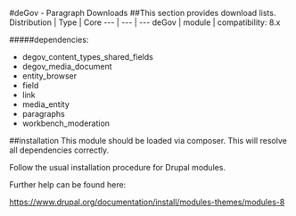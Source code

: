 #deGov - Paragraph Downloads
##This section provides download lists.
Distribution | Type | Core
--- | --- | ---
deGov | module |  compatibility: 8.x

#####dependencies:
  - degov_content_types_shared_fields
  - degov_media_document
  - entity_browser
  - field
  - link
  - media_entity
  - paragraphs
  - workbench_moderation

##installation
This module should be loaded via composer. This will resolve all dependencies correctly.

Follow the usual installation procedure for Drupal modules.

Further help can be found here:

https://www.drupal.org/documentation/install/modules-themes/modules-8
